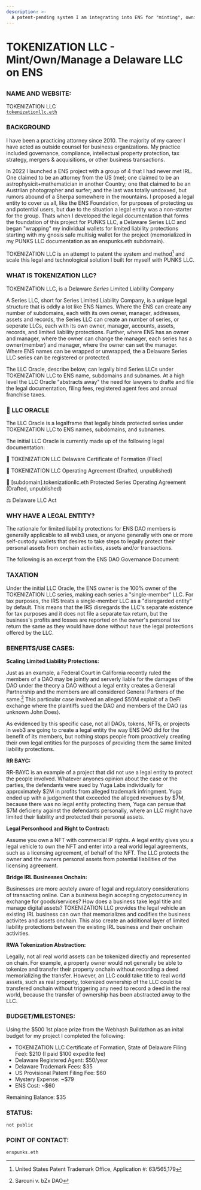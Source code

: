 ```yaml
---
description: >-
  A patent-pending system I am integrating into ENS for "minting", owning and managing legal entities.
---
```


# TOKENIZATION LLC - Mint/Own/Manage a Delaware LLC on ENS

##

### NAME AND WEBSITE:

TOKENIZATION LLC
</br>
[`tokenizationllc.eth`](https://app.webhash.com/Links/tokenization)

### BACKGROUND

I have been a practicing attorney since 2010.  The majority of my career I have acted as outside counsel for business organizations.  My practice included governance, compliance, intellectual property protection, tax strategy, mergers & acquisitions, or other business transactions.

In 2022 I launched a ENS project with a group of 4 that I had never met IRL. One claimed to be an attorney from the US (me); one claimed to be an astrophysicit+mathematician in another Country; one that claimed to be an Austrlian photographer and surfer; and the last was totally undoxxed, but rumors abound of a Sherpa somewhere in the mountains.  I proposed a legal entity to cover us all, like the ENS Foundation, for purposes of protecting us and potential users, but due to the situation a legal entity was a non-starter for the group.  Thats when I developed the legal documentation that forms the foundation of this project for PUNKS LLC, a Delaware Series LLC and began "wrapping" my individual wallets for limited liability protections starting with my gnosis safe multisig wallet for the project (memorialized in my PUNKS LLC documentation as an enspunks.eth subdomain).  

TOKENIZATION LLC is an attempt to patent the system and method[^1] and scale this legal and technological solution I built for myself with PUNKS LLC.

### WHAT IS TOKENIZATION LLC? 

TOKENIZATION LLC, is a Delaware *Series* Limited Liability Company 

A Series LLC, short for Series Limited Liability Company, is a unique legal structure that is oddly a lot like ENS Names.  Where the ENS can create any number of subdomains, each with its own owner, manager, addresses, assets and records, the Series LLC can create an number of series, or seperate LLCs, each with its own owner, manager, accounts, assets, records, and limited liability protections.  Further, where ENS has an owner and manager, where the owner can change the manager, each series has a owner(member) and manager, where the owner can set the manager.  Where ENS names can be wrapped or unwrapped, the a Delaware Series LLC series can be registered or protected.

The LLC Oracle, describe below, can legally bind Series LLCs under TOKENIZATION LLC to ENS name, subdomains and subnames.  At a high level the LLC Oracle "abstracts away" the need for lawyers to drafte and file the legal documentation, filing fees, registered agent fees and annual franchise taxes.

### 🔮 LLC ORACLE

The LLC Oracle is a legalframe that legally binds protected series under TOKENIZATION LLC to ENS names, subdomains, and subnames.  

The initial LLC Oracle is currently made up of the following legal documentation:

📜 TOKENIZATION LLC Delaware Certificate of Formation (Filed)

📄 TOKENIZATION LLC Operating Agreement (Drafted, unpublished)

📝 [subdomain].tokenizationllc.eth Protected Series Operating Agreement (Drafted, unpublished)

⚖️ Delaware LLC Act

### WHY HAVE A LEGAL ENTITY?

The rationale for limited liability protections for ENS DAO members is generally applicable to all web3 uses, or anyone generally with one or more self-custody wallets that desires to take steps to legally protect their personal assets from onchain activities, assets and/or transactions.  

The following is an excerpt from the ENS DAO Governance Document:

### TAXATION

Under the initial LLC Oracle, the ENS owner is the 100% owner of the TOKENIZATION LLC series, making each series a "single-member" LLC.  For tax purposes, the IRS treats a single-member LLC as a "disregarded entity" by default. This means that the IRS disregards the LLC's separate existence for tax purposes and it does not file a separate tax return, but the business's profits and losses are reported on the owner's personal tax return the same as they would have done without have the legal protections offered by the LLC.  

### BENEFITS/USE CASES:

<b>Scaling Limited Liability Protections:</b>

Just as an example, a Federal Court in California recently ruled the members of a DAO may be jointly and serverly liable for the damages of the DAO under the theory a DAO without a legal entity creates a General Partnership and the members are all considered General Partners of the same.[^2]  This particular case involved an alleged $50M exploit of a DeFi exchange where the plaintiffs sued the DAO and members of the DAO (as unknown John Does).

As evidenced by this specific case, not all DAOs, tokens, NFTs, or projects in web3 are going to create a legal entity the way ENS DAO did for the benefit of its members, but nothing stops people from proactively creating their own legal entities for the purposes of providing them the same limited liability protections.

<b>RR BAYC:</b>

RR-BAYC is an example of a project that did not use a legal entity to protect the people involved.  Whatever anyones opinion about the case or the parties, the defendants were sued by Yuga Labs individually for approximately $2M in profits from alleged trademark infringment. Yuga ended up with a judgement that exceeded the alleged revenues by $7M, because there was no legal entity protecting them, Yuga can persue that $7M deficieny against the defendants personally, where an LLC might have limited their liability and protected their personal assets.

<b>Legal Personhood and Right to Contract:</b>

Assume you own a NFT with commercial IP rights. A legal entity gives you a legal vehicle to own the NFT and enter into a real world legal agreements, such as a licensing agreement, of behalf of the NFT.  The LLC protects the owner and the owners personal assets from potential liabilities of the licensing agreement.  

<b>Bridge IRL Businesses Onchain:</b>

Businesses are more acutely aware of legal and regulatory considerations of transacting online.  Can a business begin accepting crypotocurrency in exchange for goods/services?  How does a business take legal title and manage digital assets?  TOKENIZATION LLC provides the legal vehicle an existing IRL business can own that memorializes and codifies the business activites and assets onchain.  This also create an additional layer of limited liability protections between the existing IRL business and their onchain activities.  

<b>RWA Tokenization Abstraction:</b>

Legally, not all real world assets can be tokenized directly and represented on chain.  For example, a property owner would not generally be able to tokenize and transfer their property onchain without recording a deed memorializing the transfer.  However, an LLC could take title to real world assets, such as real property, tokenized ownership of the LLC could be transfered onchain without triggering any need to record a deed in the real world, because the transfer of ownership has been abstracted away to the LLC.

### BUDGET/MILESTONES:

Using the $500 1st place prize from the Webhash Buildathon as an inital budget for my project I completed the following:

* TOKENIZATION LLC Certificate of Formation, State of Delaware Filing Fee): $210 (I paid $100 expedite fee)
* Delaware Registered Agent: $50/year
* Delaware Trademark Fees: $35
* US Provisional Patent Filing Fee: $60
* Mystery Expense: ~$79 
* ENS Cost: ~$60

Remaining Balance: $35 

### STATUS:

 `not public` 

### POINT OF CONTACT:

`enspunks.eth` 

[^1]: United States Patent Trademark Office, Application #: 63/565,179

[^2]: Sarcuni v. bZx DAO
